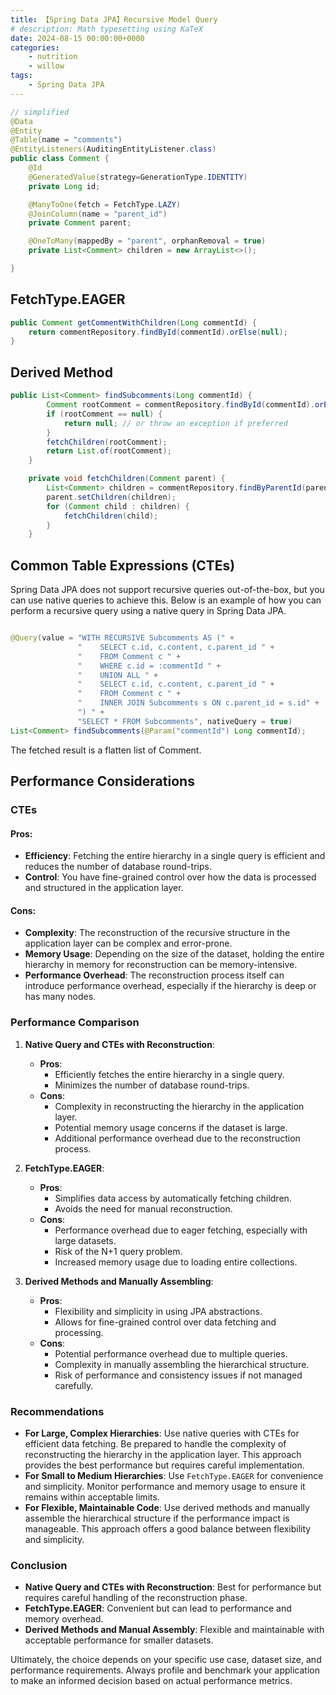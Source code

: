 ```yaml
---
title: 【Spring Data JPA】Recursive Model Query
# description: Math typesetting using KaTeX
date: 2024-08-15 00:00:00+0000
categories: 
    - nutrition
    - willow
tags:
    - Spring Data JPA
---
```

```java
// simplified
@Data
@Entity
@Table(name = "comments")
@EntityListeners(AuditingEntityListener.class)
public class Comment {
    @Id
    @GeneratedValue(strategy=GenerationType.IDENTITY)
    private Long id;

    @ManyToOne(fetch = FetchType.LAZY)
    @JoinColumn(name = "parent_id")
    private Comment parent;

    @OneToMany(mappedBy = "parent", orphanRemoval = true)
    private List<Comment> children = new ArrayList<>();

}
```
## FetchType.EAGER
```java
public Comment getCommentWithChildren(Long commentId) {
    return commentRepository.findById(commentId).orElse(null);
}
```
## Derived Method
```java
public List<Comment> findSubcomments(Long commentId) {
        Comment rootComment = commentRepository.findById(commentId).orElse(null);
        if (rootComment == null) {
            return null; // or throw an exception if preferred
        }
        fetchChildren(rootComment);
        return List.of(rootComment);
    }

    private void fetchChildren(Comment parent) {
        List<Comment> children = commentRepository.findByParentId(parent.getId());
        parent.setChildren(children);
        for (Comment child : children) {
            fetchChildren(child);
        }
    }

```
## Common Table Expressions (CTEs)
Spring Data JPA does not support recursive queries out-of-the-box, but you can use native queries to achieve this. Below is an example of how you can perform a recursive query using a native query in Spring Data JPA.
```java

@Query(value = "WITH RECURSIVE Subcomments AS (" +
               "    SELECT c.id, c.content, c.parent_id " +
               "    FROM Comment c " +
               "    WHERE c.id = :commentId " +
               "    UNION ALL " +
               "    SELECT c.id, c.content, c.parent_id " +
               "    FROM Comment c " +
               "    INNER JOIN Subcomments s ON c.parent_id = s.id" +
               ") " +
               "SELECT * FROM Subcomments", nativeQuery = true)
List<Comment> findSubcomments(@Param("commentId") Long commentId);
```
The fetched result is a flatten list of Comment.
## Performance Considerations
### CTEs
#### Pros:
- **Efficiency**: Fetching the entire hierarchy in a single query is efficient and reduces the number of database round-trips.
- **Control**: You have fine-grained control over how the data is processed and structured in the application layer.
#### Cons:
- **Complexity**: The reconstruction of the recursive structure in the application layer can be complex and error-prone.
- **Memory Usage**: Depending on the size of the dataset, holding the entire hierarchy in memory for reconstruction can be memory-intensive.
- **Performance Overhead**: The reconstruction process itself can introduce performance overhead, especially if the hierarchy is deep or has many nodes.

### Performance Comparison

1. **Native Query and CTEs with Reconstruction**:
   - **Pros**:
     - Efficiently fetches the entire hierarchy in a single query.
     - Minimizes the number of database round-trips.
   - **Cons**:
     - Complexity in reconstructing the hierarchy in the application layer.
     - Potential memory usage concerns if the dataset is large.
     - Additional performance overhead due to the reconstruction process.

2. **FetchType.EAGER**:
   - **Pros**:
     - Simplifies data access by automatically fetching children.
     - Avoids the need for manual reconstruction.
   - **Cons**:
     - Performance overhead due to eager fetching, especially with large datasets.
     - Risk of the N+1 query problem.
     - Increased memory usage due to loading entire collections.

3. **Derived Methods and Manually Assembling**:
   - **Pros**:
     - Flexibility and simplicity in using JPA abstractions.
     - Allows for fine-grained control over data fetching and processing.
   - **Cons**:
     - Potential performance overhead due to multiple queries.
     - Complexity in manually assembling the hierarchical structure.
     - Risk of performance and consistency issues if not managed carefully.

### Recommendations

- **For Large, Complex Hierarchies**: Use native queries with CTEs for efficient data fetching. Be prepared to handle the complexity of reconstructing the hierarchy in the application layer. This approach provides the best performance but requires careful implementation.
- **For Small to Medium Hierarchies**: Use `FetchType.EAGER` for convenience and simplicity. Monitor performance and memory usage to ensure it remains within acceptable limits.
- **For Flexible, Maintainable Code**: Use derived methods and manually assemble the hierarchical structure if the performance impact is manageable. This approach offers a good balance between flexibility and simplicity.

### Conclusion

- **Native Query and CTEs with Reconstruction**: Best for performance but requires careful handling of the reconstruction phase.
- **FetchType.EAGER**: Convenient but can lead to performance and memory overhead.
- **Derived Methods and Manual Assembly**: Flexible and maintainable with acceptable performance for smaller datasets.

Ultimately, the choice depends on your specific use case, dataset size, and performance requirements. Always profile and benchmark your application to make an informed decision based on actual performance metrics.